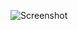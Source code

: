 ![Screenshot](https://raw.githubusercontent.com/Cryakl/Ultimate-RAT-Collection/refs/heads/main/DcRat/DcRat%20v1.0.5/Screenshot.png)
